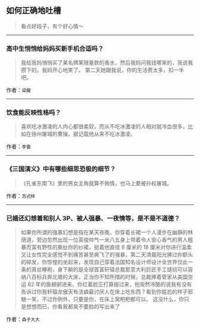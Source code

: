 ## 如何正确地吐槽

> 看点好段子，有个好心情～


 
---

### 高中生悄悄给妈妈买新手机合适吗？

> 我给我妈悄悄买了某名牌某限量款的香水，然后我妈问我钱哪来的，我说我攒下的。我妈开心地笑了。
> 第二天她跟我说，你的生活费太多，扣一半吧。


作者：`梁醒`

---

### 饮食能反映性格吗？

> 喜欢吃冰激凌的人内心都很柔软，而从不吃冰激凌的人相对就冷血很多，比如在徐州屠城的曹操，据记载他从来不吃冰激凌。


作者：`李雷`

---

### 《三国演义》中有哪些细思恐极的细节？

> 《孔雀东南飞》里的男女主角就算不殉情，也马上要被孙权屠城。


作者：`苏式样`

---

### 已婚还幻想着和别人 3P、被人强暴、一夜情等，是不是不道德？

> 如果你所谓的强暴幻想是指在某天夜晚，你穿着长裙一个人漫步在幽静的林荫道，旁边忽然出现一位英俊帅气一米八五身上带着令人安心香气的男人粗暴而富有野性的撕扯你的纱裙，挺着他直径 8 厘米的 18 厘米对你进行温柔又让女性完全感觉不到痛苦甚至爽飞了的强暴，第二天清晨阳光拂过你额头的碎发，你惊惶的坐起来，发现自己穿着法国知名设计师设计全世界仅此一条的真丝睡袍，身下躺的是全球首富轩辕总裁那意大利巨匠手工缝纫可以容纳八百标兵奔北坡的大床，正当你不知所措的时候，总裁捧着管家从美国空运 82 年的鱼翅粥进来，你红着脸正打算接过来，他突然冷酷的说我有没有告诉过你我轩辕龙傲天有洁癖最讨厌人在床上吃东西？看到你尴尬的样子邪魅一笑，不过你例外，只要是你，在床上窝粑粑都可以。
> 这没什么，你只是想想而已，你看我都臭不要脸的写出来了


作者：`森子大大`